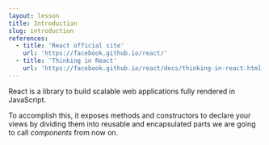 ```yaml
---
layout: lesson
title: Introduction
slug: introduction
references:
  - title: 'React official site'
    url: 'https://facebook.github.io/react/'
  - title: 'Thinking in React'
    url: 'https://facebook.github.io/react/docs/thinking-in-react.html'
---
```


React is a library to build scalable web applications fully rendered in JavaScript.

To accomplish this, it exposes methods and constructors to declare your views by dividing them into reusable and encapsulated parts we are going to call _components_ from now on.
